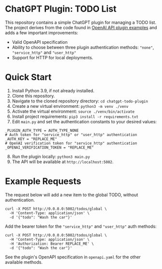 # ChatGPT Plugin: TODO List

This repository contains a simple ChatGPT plugin for managing a TODO list. The project derives from the code found in [OpenAI API plugin examples](https://platform.openai.com/docs/plugins/examples) and adds a few important improvements:

* Valid OpenAPI specification
* Ability to choose between three plugin authentication methods: `"none"`, `"service_http"` and `"user_http"`
* Support for HTTP for local deployments.

# Quick Start

1. Install Python 3.9, if not already installed.
2. Clone this repository.
3. Navigate to the cloned repository directory: `cd chatgpt-todo-plugin`
4. Create a new virtual environment: `python3 -m venv ./venv`
5. Activate the virtual environment: `source ./venv/bin/activate`
6. Install project requirements: `pip3 install -r requirements.txt`
7. Edit `main.py` and set the authentication constants to your desired values:
```
_PLUGIN_AUTH_TYPE = AUTH_TYPE_NONE
# Auth token for "service_http" or "user_http" authentication
_AUTH_KEY = "REPLACE_ME"
# OpenAI verification token for "service_http" authentication
_OPENAI_VERIFICATION_TOKEN = "REPLACE_ME"
```
8. Run the plugin locally: `python3 main.py`
9. The API will be available at `http://localhost:5002`.

# Example Requests

The request below will add a new item to the global TODO, without authentication.

```
curl -X POST http://0.0.0.0:5002/todos/global \
  -H 'Content-Type: application/json' \
  -d '{"todo": "Wash the car"}'
```

Add the bearer token for the `"service_http"` and `"user_http"` auth methods:

```
curl -X POST http://0.0.0.0:5002/todos/global \
  -H 'Content-Type: application/json' \
  -H 'Authorization: Bearer REPLACE_ME' \
  -d '{"todo": "Wash the car"}'
```

See the plugin's OpenAPI specification in `openapi.yaml` for the other available methods.

